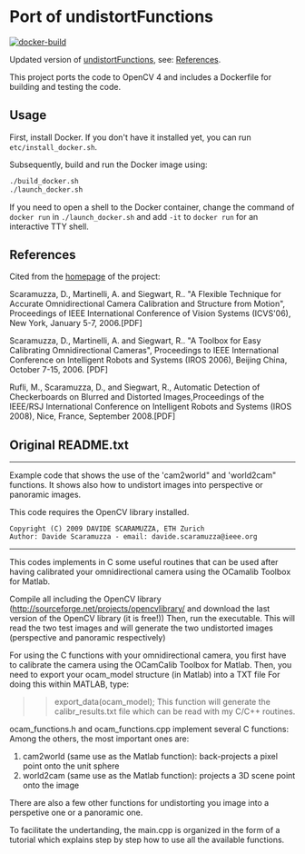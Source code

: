 # Port of undistortFunctions
[![docker-build](https://github.com/evroon/undistort-functions/actions/workflows/main.yml/badge.svg)](https://github.com/evroon/undistort-functions/actions/workflows/main.yml)

Updated version of [undistortFunctions](https://sites.google.com/site/scarabotix/ocamcalib-toolbox/ocamcalib-toolbox-download-page), see: [References](#References).

This project ports the code to OpenCV 4 and includes a Dockerfile for building and testing the code.

## Usage
First, install Docker. If you don't have it installed yet, you can run `etc/install_docker.sh`.

Subsequently, build and run the Docker image using:

```bash
./build_docker.sh
./launch_docker.sh
```

If you need to open a shell to the Docker container, change the command of `docker run` in `./launch_docker.sh` and add `-it` to `docker run` for an interactive TTY shell.

## References
Cited from the [homepage](https://sites.google.com/site/scarabotix/ocamcalib-toolbox/ocamcalib-toolbox-download-page) of the project:

Scaramuzza, D., Martinelli, A. and Siegwart, R.. "A Flexible Technique for Accurate Omnidirectional Camera Calibration and Structure from Motion", Proceedings of IEEE International Conference of Vision Systems (ICVS'06), New York, January 5-7, 2006.[PDF]

Scaramuzza, D., Martinelli, A. and Siegwart, R.. "A Toolbox for Easy Calibrating Omnidirectional Cameras", Proceedings to IEEE International Conference on Intelligent Robots and Systems (IROS 2006), Beijing China, October 7-15, 2006. [PDF]

Rufli, M., Scaramuzza, D., and Siegwart, R., Automatic Detection of Checkerboards on Blurred and Distorted Images,Proceedings of the IEEE/RSJ International Conference on Intelligent Robots and Systems (IROS 2008), Nice, France, September 2008.[PDF]

## Original README.txt

******************************************************************************************
  Example code that shows the use of the 'cam2world" and 'world2cam" functions.
  It shows also how to undistort images into perspective or panoramic images.

  This code requires the OpenCV library installed.

    Copyright (C) 2009 DAVIDE SCARAMUZZA, ETH Zurich
    Author: Davide Scaramuzza - email: davide.scaramuzza@ieee.org
******************************************************************************************

This codes implements in C some useful routines that can be used after having calibrated your omnidirectional camera using the OCamalib Toolbox for Matlab.

Compile all including the OpenCV library (http://sourceforge.net/projects/opencvlibrary/ and download the last version of the OpenCV library (it is free!))
Then, run the executable. This will read the two test images and will generate the two undistorted images (perspective and panoramic respectively)

For using the C functions with your omnidirectional camera, you first have to calibrate the camera using the OCamCalib Toolbox for Matlab.
Then, you need to export your ocam_model structure (in Matlab) into a TXT file
For doing this within MATLAB, type:
>> export_data(ocam_model);
This function will generate the calibr_results.txt file which can be read with my C/C++ routines.

ocam_functions.h and ocam_functions.cpp implement several C functions:
Among the others, the most important ones are:
1. cam2world (same use as the Matlab function): back-projects a pixel point onto the unit sphere
2. world2cam (same use as the Matlab function): projects a 3D scene point onto the image

There are also a few other functions for undistorting you image into a perspetive one or a panoramic one.

To facilitate the undertanding, the main.cpp is organized in the form of a tutorial which explains step by step how to use all the available functions.
